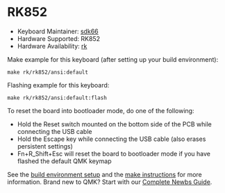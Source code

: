 # RK852

* Keyboard Maintainer: [sdk66](https://github.com/sdk66)
* Hardware Supported: RK852
* Hardware Availability: [rk](http://www.rkgaming.com)

Make example for this keyboard (after setting up your build environment):

    make rk/rk852/ansi:default
        
Flashing example for this keyboard:

    make rk/rk852/ansi:default:flash

To reset the board into bootloader mode, do one of the following:

* Hold the Reset switch mounted on the bottom side of the PCB while connecting the USB cable
* Hold the Escape key while connecting the USB cable (also erases persistent settings)
* Fn+R_Shift+Esc will reset the board to bootloader mode if you have flashed the default QMK keymap

See the [build environment setup](https://docs.qmk.fm/#/getting_started_build_tools) and the [make instructions](https://docs.qmk.fm/#/getting_started_make_guide) for more information. Brand new to QMK? Start with our [Complete Newbs Guide](https://docs.qmk.fm/#/newbs).

